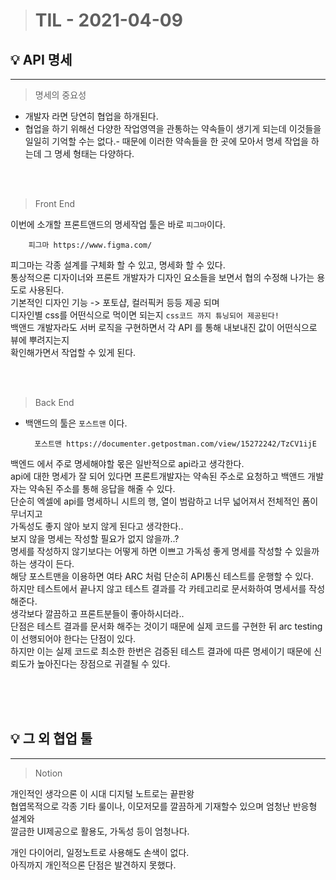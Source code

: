 > # TIL - 2021-04-09

## 💡 API 명세

<hr/>

> 명세의 중요성

- 개발자 라면 당연히 협업을 하개된다.
- 협업을 하기 위해선 다양한 작업영역을 관통하는 약속들이 생기게 되는데 이것들을 일일히 기억할 수는 없다.- 때문에 이러한 약속들을 한 곳에 모아서 명세 작업을 하는데 그 명세 형태는 다양하다.

<br/><br/>

> Front End

이번에 소개할 프론트앤드의 명세작업 툴은 바로 `피그마`이다.

        피그마 https://www.figma.com/

피그마는 각종 설계를 구체화 할 수 있고, 명세화 할 수 있다. <br/>
통상적으론 디자이너와 프론트 개발자가 디자인 요소들을 보면서 협의 수정해 나가는 용도로 사용된다.<br/>
기본적인 디자인 기능 -> 포토샵, 컬러픽커 등등 제공 되며 <br/>
디자인별 css를 어떤식으로 먹이면 되는지 `css코드 까지 튜닝되어 제공된다!` <br/>
백앤드 개발자라도 서버 로직을 구현하면서 각 API 를 통해 내보내진 값이 어떤식으로 뷰에 뿌려지는지<br/>확인해가면서 작업할 수 있게 된다.

<br/><br/>

> Back End

- 백앤드의 툴은 `포스트맨` 이다.

        포스트맨 https://documenter.getpostman.com/view/15272242/TzCV1ijE

백엔드 에서 주로 명세해야할 몫은 일반적으로 api라고 생각한다.</br>
api에 대한 명세가 잘 되어 있다면 프론트개발자는 약속된 주소로 요청하고 백앤드 개발자는 약속된 주소를 통해 응답을 해줄 수 있다. </br>
단순히 엑셀에 api를 명세하니 시트의 행, 열이 범람하고 너무 넓어져서 전체적인 폼이 무너지고</br>
가독성도 좋지 않아 보지 않게 된다고 생각한다.. </br>
보지 않을 명세는 작성할 필요가 없지 않을까..?</br>
명세를 작성하지 않기보다는 어떻게 하면 이쁘고 가독성 좋게 명세를 작성할 수 있을까 하는 생각이 든다.</br>
해당 포스트맨을 이용하면 여타 ARC 처럼 단순히 API통신 테스트를 운행할 수 있다.</br>
하지만 테스트에서 끝나지 않고 테스트 결과를 각 카테고리로 문서화하여 명세서를 작성해준다.</br>
생각보다 깔끔하고 프론트분들이 좋아하시더라.. </br>
단점은 테스트 결과를 문서화 해주는 것이기 때문에 실제 코드를 구현한 뒤 arc testing이 선행되어야 한다는 단점이 있다.</br>
하지만 이는 실제 코드로 최소한 한번은 검증된 테스트 결과에 따른 명세이기 때문에 신뢰도가 높아진다는 장점으로 귀결될 수 있다.

</br>
</br>
</br>

## 💡 그 외 협업 툴

<hr/>

> Notion

개인적인 생각으론 이 시대 디지털 노트로는 끝판왕 </br>
협엽목적으로 각종 기타 룰이나, 이모저모를 깔끔하게 기재할수 있으며 엄청난 반응형 설계와 </br> 깔금한 UI제공으로 활용도, 가독성 등이 엄청나다.</br>

개인 다이어리, 일정노트로 사용해도 손색이 없다. </br>
아직까지 개인적으론 단점은 발견하지 못했다.
